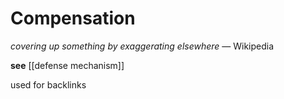 # Compensation

_covering up something by exaggerating elsewhere_ &mdash; Wikipedia

**see** [[defense mechanism]]

used for backlinks
